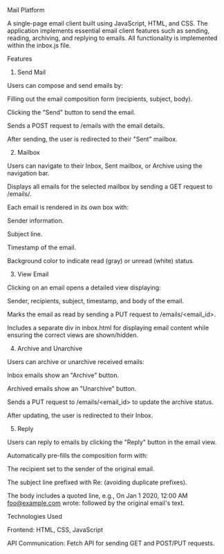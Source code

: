 Mail Platform

A single-page email client built using JavaScript, HTML, and CSS. The application implements essential email client features such as sending, reading, archiving, and replying to emails. All functionality is implemented within the inbox.js file.

Features

1. Send Mail

Users can compose and send emails by:

Filling out the email composition form (recipients, subject, body).

Clicking the "Send" button to send the email.

Sends a POST request to /emails with the email details.

After sending, the user is redirected to their "Sent" mailbox.

2. Mailbox

Users can navigate to their Inbox, Sent mailbox, or Archive using the navigation bar.

Displays all emails for the selected mailbox by sending a GET request to /emails/<mailbox>.

Each email is rendered in its own box with:

Sender information.

Subject line.

Timestamp of the email.

Background color to indicate read (gray) or unread (white) status.

3. View Email

Clicking on an email opens a detailed view displaying:

Sender, recipients, subject, timestamp, and body of the email.

Marks the email as read by sending a PUT request to /emails/<email_id>.

Includes a separate div in inbox.html for displaying email content while ensuring the correct views are shown/hidden.

4. Archive and Unarchive

Users can archive or unarchive received emails:

Inbox emails show an "Archive" button.

Archived emails show an "Unarchive" button.

Sends a PUT request to /emails/<email_id> to update the archive status.

After updating, the user is redirected to their Inbox.

5. Reply

Users can reply to emails by clicking the "Reply" button in the email view.

Automatically pre-fills the composition form with:

The recipient set to the sender of the original email.

The subject line prefixed with Re:  (avoiding duplicate prefixes).

The body includes a quoted line, e.g., On Jan 1 2020, 12:00 AM foo@example.com wrote: followed by the original email's text.

Technologies Used

Frontend: HTML, CSS, JavaScript

API Communication: Fetch API for sending GET and POST/PUT requests.

